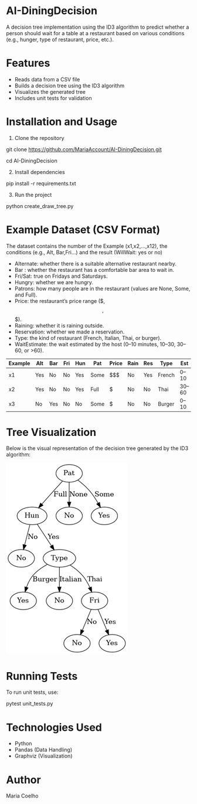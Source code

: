 # AI-DiningDecision

A decision tree implementation using the ID3 algorithm to predict whether a person should wait for a table at a restaurant based on various conditions (e.g., hunger, type of restaurant, price, etc.).

# Features

- Reads data from a CSV file  
- Builds a decision tree using the ID3 algorithm  
- Visualizes the generated tree  
- Includes unit tests for validation

# Installation and Usage

1. Clone the repository

git clone https://github.com/MariaAccount/AI-DiningDecision.git
 
 cd AI-DiningDecision

2. Install dependencies

pip install -r requirements.txt

3. Run the project

python create_draw_tree.py

# Example Dataset (CSV Format)

The dataset contains the number of the Example (x1,x2,...,x12), the conditions (e.g., Alt, Bar,Fri...) and the result (WillWait: yes or no)

- Alternate: whether there is a suitable alternative restaurant nearby.
- Bar : whether the restaurant has a comfortable bar area to wait in.
- Fri/Sat: true on Fridays and Saturdays.
- Hungry: whether we are hungry.
- Patrons: how many people are in the restaurant (values are None, Some, and Full).
- Price: the restaurant’s price range ($, $$, $$$).
- Raining: whether it is raining outside.
- Reservation: whether we made a reservation.
- Type: the kind of restaurant (French, Italian, Thai, or burger).
- WaitEstimate: the wait estimated by the host (0–10 minutes, 10–30, 30–60, or >60).

| Example | Alt | Bar | Fri | Hun | Pat | Price | Rain | Res | Type  | Est   | WillWait |
|---------|-----|-----|-----|-----|-----|-------|------|-----|-------|-------|----------|
| x1      | Yes | No  | No  | Yes | Some| $$$   | No   | Yes | French| 0–10  | Yes      |
| x2      | Yes | No  | No  | Yes | Full| $     | No   | No  | Thai  | 30–60 | No       |
| x3      | No  | Yes | No  | No  | Some| $     | No   | No  | Burger| 0–10  | Yes      |

# Tree Visualization

Below is the visual representation of the decision tree generated by the ID3 algorithm:

![Decision Tree](graph.png)

# Running Tests

To run unit tests, use:

pytest unit_tests.py

# Technologies Used
 - Python
 - Pandas (Data Handling)
 - Graphviz (Visualization)

# Author

Maria Coelho


